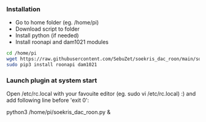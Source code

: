 ### Installation
 - Go to home folder (eg. /home/pi)
 - Download script to folder
 - Install python (if needed)
 - Install roonapi and dam1021 modules

```sh
cd /home/pi
wget https://raw.githubusercontent.com/SebuZet/soekris_dac_roon/main/soekris_dac_roon.py
sudo pip3 install roonapi dam1021
```

### Launch plugin at system start
Open /etc/rc.local with your favouite editor (eg. sudo vi /etc/rc.local) :) and add following line before 'exit 0':

python3 /home/pi/soekris_dac_roon.py &
